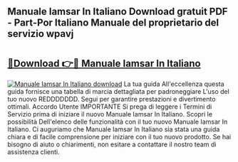 ## Manuale Iamsar In Italiano Download gratuit PDF - Part-Por Italiano Manuale del proprietario del servizio wpavj

# <h2><a href="http://dfge020.blite.top/?on=Manuale+Iamsar+In+Italiano">🔗Download 👉🔴 Manuale Iamsar In Italiano</a></h2>

[![Manuale Iamsar In Italiano download](https://i.imgur.com/lujVjoI.png)](http://dfge020.blite.top/?on=Manuale+Iamsar+In+Italiano)
La tua guida All'eccellenza questa guida fornisce una tabella di marcia dettagliata per padroneggiare L'uso del tuo nuovo REDDDDDDD. Segui per garantire prestazioni e divertimento ottimali. Accordo Utente IMPORTANTE Si prega di leggere i Termini di Servizio prima di iniziare il nuovo Manuale Iamsar In Italiano. Scopri le possibilità Dell'elenco delle funzionalità con il tuo nuovo Manuale Iamsar In Italiano. Ci auguriamo che Manuale Iamsar In Italiano sia stata una guida chiara e di facile comprensione per iniziare con il tuo nuovo prodotto. Se hai bisogno di aiuto o chiarimenti, non esitare a contattare il nostro team di assistenza clienti.
